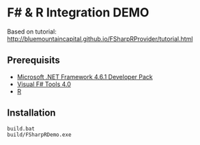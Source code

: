 ﻿# F# & R Integration DEMO

Based on tutorial: http://bluemountaincapital.github.io/FSharpRProvider/tutorial.html

## Prerequisits

* [Microsoft .NET Framework 4.6.1 Developer Pack](https://www.microsoft.com/pl-pl/download/details.aspx?id=49978)
* [Visual F# Tools 4.0](https://www.microsoft.com/en-us/download/details.aspx?id=48179)
* [R](http://cran.cnr.berkeley.edu/bin/windows/base/)

## Installation

    build.bat
    build/FSharpRDemo.exe
